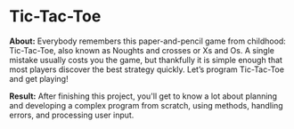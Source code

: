 # Tic-Tac-Toe

**About:**
Everybody remembers this paper-and-pencil game from childhood: Tic-Tac-Toe, also known as Noughts and crosses or Xs and Os. A single mistake usually costs you the game, but thankfully it is simple enough that most players discover the best strategy quickly. Let’s program Tic-Tac-Toe and get playing!

**Result:**
After finishing this project, you'll get to know a lot about planning and developing a complex program from scratch, using methods, handling errors, and processing user input.

